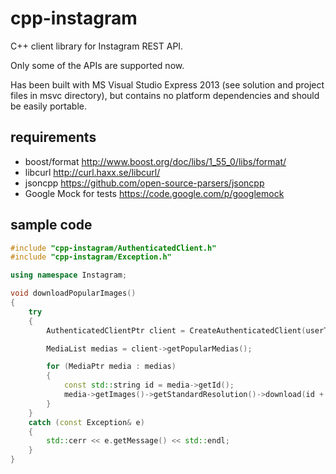 cpp-instagram
=============

C++ client library for Instagram REST API.

Only some of the APIs are supported now.

Has been built with MS Visual Studio Express 2013 (see solution and project files in msvc directory), but contains no platform dependencies and should be easily portable.


requirements
-------

* boost/format http://www.boost.org/doc/libs/1_55_0/libs/format/
* libcurl http://curl.haxx.se/libcurl/
* jsoncpp https://github.com/open-source-parsers/jsoncpp
* Google Mock for tests https://code.google.com/p/googlemock

sample code
----
``` cpp
#include "cpp-instagram/AuthenticatedClient.h"
#include "cpp-instagram/Exception.h"

using namespace Instagram;

void downloadPopularImages()
{
    try
    {
        AuthenticatedClientPtr client = CreateAuthenticatedClient(userToken);

        MediaList medias = client->getPopularMedias();

        for (MediaPtr media : medias)
        {
            const std::string id = media->getId();
            media->getImages()->getStandardResolution()->download(id + ".jpg");
        }
    }
    catch (const Exception& e)
    {
        std::cerr << e.getMessage() << std::endl;
    }
}
  
```
